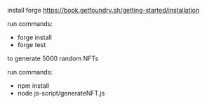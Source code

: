 install forge https://book.getfoundry.sh/getting-started/installation


run commands:

- forge install
- forge test

to generate 5000 random NFTs

run commands:
- npm install
- node js-script/generateNFT.js
